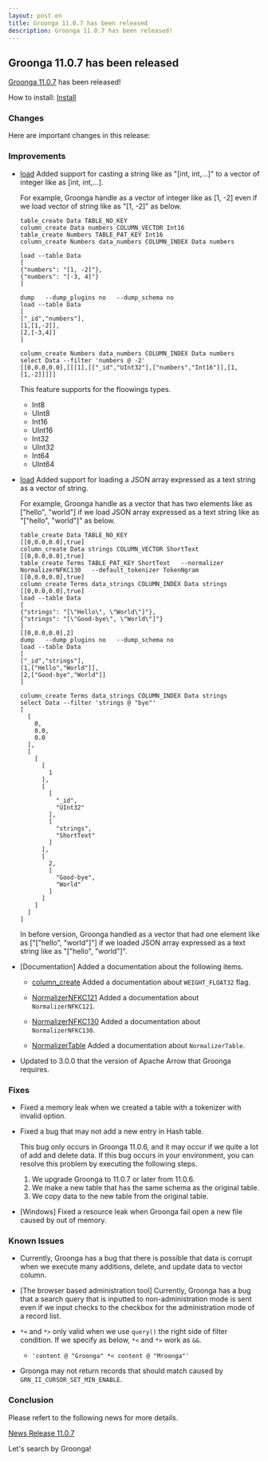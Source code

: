```yaml
---
layout: post.en
title: Groonga 11.0.7 has been released
description: Groonga 11.0.7 has been released!
---
```


## Groonga 11.0.7 has been released

[Groonga 11.0.7](/docs/news.html#release-11-0-7) has been released!

How to install: [Install](/docs/install.html)

### Changes

Here are important changes in this release:

### Improvements

* [load](/docs/reference/commands/load.html) Added support for casting a string like as "[int, int,...]" to a vector of integer like as [int, int,...].

  For example, Groonga handle as a vector of integer like as [1, -2] even if we load vector of string like as "[1, -2]" as below.

    ```
    table_create Data TABLE_NO_KEY
    column_create Data numbers COLUMN_VECTOR Int16
    table_create Numbers TABLE_PAT_KEY Int16
    column_create Numbers data_numbers COLUMN_INDEX Data numbers

    load --table Data
    [
    {"numbers": "[1, -2]"},
    {"numbers": "[-3, 4]"}
    ]

    dump   --dump_plugins no   --dump_schema no
    load --table Data
    [
    ["_id","numbers"],
    [1,[1,-2]],
    [2,[-3,4]]
    ]

    column_create Numbers data_numbers COLUMN_INDEX Data numbers
    select Data --filter 'numbers @ -2'
    [[0,0.0,0.0],[[[1],[["_id","UInt32"],["numbers","Int16"]],[1,[1,-2]]]]]
    ```

  This feature supports for the floowings types.

    * Int8
    * UInt8
    * Int16
    * UInt16
    * Int32
    * UInt32
    * Int64
    * UInt64

* [load](/docs/reference/commands/load.html) Added support for loading a JSON array expressed as a text string as a vector of string.

  For example, Groonga handle as a vector that has two elements like as ["hello", "world"] if we load JSON array expressed as a text string like as "[\"hello\", \"world\"]" as below.

    ```
    table_create Data TABLE_NO_KEY
    [[0,0.0,0.0],true]
    column_create Data strings COLUMN_VECTOR ShortText
    [[0,0.0,0.0],true]
    table_create Terms TABLE_PAT_KEY ShortText   --normalizer NormalizerNFKC130   --default_tokenizer TokenNgram
    [[0,0.0,0.0],true]
    column_create Terms data_strings COLUMN_INDEX Data strings
    [[0,0.0,0.0],true]
    load --table Data
    [
    {"strings": "[\"Hello\", \"World\"]"},
    {"strings": "[\"Good-bye\", \"World\"]"}
    ]
    [[0,0.0,0.0],2]
    dump   --dump_plugins no   --dump_schema no
    load --table Data
    [
    ["_id","strings"],
    [1,["Hello","World"]],
    [2,["Good-bye","World"]]
    ]

    column_create Terms data_strings COLUMN_INDEX Data strings
    select Data --filter 'strings @ "bye"'
    [
      [
        0,
        0.0,
        0.0
      ],
      [
        [
          [
            1
          ],
          [
            [
              "_id",
              "UInt32"
            ],
            [
              "strings",
              "ShortText"
            ]
          ],
          [
            2,
            [
              "Good-bye",
              "World"
            ]
          ]
        ]
      ]
    ]
    ```

  In before version, Groonga handled as a vector that had one element like as ["[\"hello\", \"world\"]"] if we loaded JSON array expressed as a text string like as "[\"hello\", \"world\"]".

* [Documentation] Added a documentation about the following items.

  * [column_create](/docs/reference/commands/column_create.html) Added a documentation about ``WEIGHT_FLOAT32`` flag.

  * [NormalizerNFKC121](/docs/reference/normalizers/normalizer_nfkc121.html) Added a documentation about ``NormalizerNFKC121``.

  * [NormalizerNFKC130](/docs/reference/normalizers/normalizer_nfkc130.html) Added a documentation about ``NormalizerNFKC130``.

  * [NormalizerTable](/docs/reference/normalizers/normalizer_table.html) Added a documentation about ``NormalizerTable``.

* Updated to 3.0.0 that the version of Apache Arrow that Groonga requires.

### Fixes

* Fixed a memory leak when we created a table with a tokenizer with invalid option.

* Fixed a bug that may not add a new entry in Hash table.

  This bug only occurs in Groonga 11.0.6, and it may occur
  if we quite a lot of add and delete data.
  If this bug occurs in your environment, you can resolve this problem
  by executing the following steps.

    1. We upgrade Groonga to 11.0.7 or later from 11.0.6.
    2. We make a new table that has the same schema as the original table.
    3. We copy data to the new table from the original table.

* [Windows] Fixed a resource leak when Groonga fail open a new file caused by out of memory.

### Known Issues

* Currently, Groonga has a bug that there is possible that data is corrupt when we execute many additions, delete, and update data to vector column.

* [The browser based administration tool] Currently, Groonga has a bug that a search query that is inputted to non-administration mode is sent even if we input checks to the checkbox for the administration mode of a record list.

* ``*<`` and ``*>`` only valid when we use ``query()`` the right side of filter condition.
  If we specify as below, ``*<`` and ``*>`` work as ``&&``.

    * ``'content @ "Groonga" *< content @ "Mroonga"'``

* Groonga may not return records that should match caused by ``GRN_II_CURSOR_SET_MIN_ENABLE``.

### Conclusion

Please refert to the following news for more details.

[News Release 11.0.7](/docs/news.html#release-11-0-7)

Let's search by Groonga!
